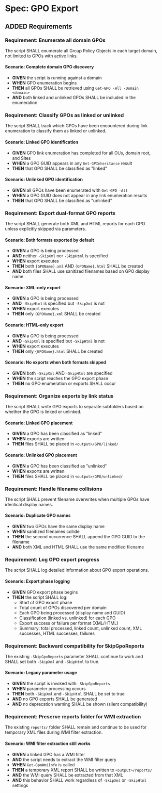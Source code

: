 # Spec: GPO Export

## ADDED Requirements

### Requirement: Enumerate all domain GPOs

The script SHALL enumerate all Group Policy Objects in each target domain, not limited to GPOs with active links.

#### Scenario: Complete domain GPO discovery

- **GIVEN** the script is running against a domain
- **WHEN** GPO enumeration begins
- **THEN** all GPOs SHALL be retrieved using `Get-GPO -All -Domain <domain>`
- **AND** both linked and unlinked GPOs SHALL be included in the enumeration

### Requirement: Classify GPOs as linked or unlinked

The script SHALL track which GPOs have been encountered during link enumeration to classify them as linked or unlinked.

#### Scenario: Linked GPO identification

- **GIVEN** GPO link enumeration has completed for all OUs, domain root, and Sites
- **WHEN** a GPO GUID appears in any `Get-GPInheritance` result
- **THEN** that GPO SHALL be classified as "linked"

#### Scenario: Unlinked GPO identification

- **GIVEN** all GPOs have been enumerated with `Get-GPO -All`
- **WHEN** a GPO GUID does not appear in any link enumeration results
- **THEN** that GPO SHALL be classified as "unlinked"

### Requirement: Export dual-format GPO reports

The script SHALL generate both XML and HTML reports for each GPO unless explicitly skipped via parameters.

#### Scenario: Both formats exported by default

- **GIVEN** a GPO is being processed
- **AND** neither `-SkipXml` nor `-SkipHtml` is specified
- **WHEN** export executes
- **THEN** both `{GPOName}.xml` AND `{GPOName}.html` SHALL be created
- **AND** both files SHALL use sanitized filenames based on GPO display name

#### Scenario: XML-only export

- **GIVEN** a GPO is being processed
- **AND** `-SkipHtml` is specified but `-SkipXml` is not
- **WHEN** export executes
- **THEN** only `{GPOName}.xml` SHALL be created

#### Scenario: HTML-only export

- **GIVEN** a GPO is being processed
- **AND** `-SkipXml` is specified but `-SkipHtml` is not
- **WHEN** export executes
- **THEN** only `{GPOName}.html` SHALL be created

#### Scenario: No exports when both formats skipped

- **GIVEN** both `-SkipXml` AND `-SkipHtml` are specified
- **WHEN** the script reaches the GPO export phase
- **THEN** no GPO enumeration or exports SHALL occur

### Requirement: Organize exports by link status

The script SHALL write GPO exports to separate subfolders based on whether the GPO is linked or unlinked.

#### Scenario: Linked GPO placement

- **GIVEN** a GPO has been classified as "linked"
- **WHEN** exports are written
- **THEN** files SHALL be placed in `<output>/GPO/linked/`

#### Scenario: Unlinked GPO placement

- **GIVEN** a GPO has been classified as "unlinked"
- **WHEN** exports are written
- **THEN** files SHALL be placed in `<output>/GPO/unlinked/`

### Requirement: Handle filename collisions

The script SHALL prevent filename overwrites when multiple GPOs have identical display names.

#### Scenario: Duplicate GPO names

- **GIVEN** two GPOs have the same display name
- **WHEN** sanitized filenames collide
- **THEN** the second occurrence SHALL append the GPO GUID to the filename
- **AND** both XML and HTML SHALL use the same modified filename

### Requirement: Log GPO export progress

The script SHALL log detailed information about GPO export operations.

#### Scenario: Export phase logging

- **GIVEN** GPO export phase begins
- **THEN** the script SHALL log:
  - Start of GPO export phase
  - Total count of GPOs discovered per domain
  - Each GPO being processed (display name and GUID)
  - Classification (linked vs. unlinked) for each GPO
  - Export success or failure per format (XML/HTML)
  - Summary: total processed, linked count, unlinked count, XML successes, HTML successes, failures

### Requirement: Backward compatibility for SkipGpoReports

The existing `-SkipGpoReports` parameter SHALL continue to work and SHALL set both `-SkipXml` and `-SkipHtml` to true.

#### Scenario: Legacy parameter usage

- **GIVEN** the script is invoked with `-SkipGpoReports`
- **WHEN** parameter processing occurs
- **THEN** both `-SkipXml` and `-SkipHtml` SHALL be set to true
- **AND** no GPO exports SHALL be generated
- **AND** no deprecation warning SHALL be shown (silent compatibility)

### Requirement: Preserve reports folder for WMI extraction

The existing `reports/` folder SHALL remain and continue to be used for temporary XML files during WMI filter extraction.

#### Scenario: WMI filter extraction still works

- **GIVEN** a linked GPO has a WMI filter
- **AND** the script needs to extract the WMI filter query
- **WHEN** `Get-GpoWmiInfo` is called
- **THEN** a temporary XML report SHALL be written to `<output>/reports/`
- **AND** the WMI query SHALL be extracted from that XML
- **AND** this behavior SHALL work regardless of `-SkipXml` or `-SkipHtml` settings
